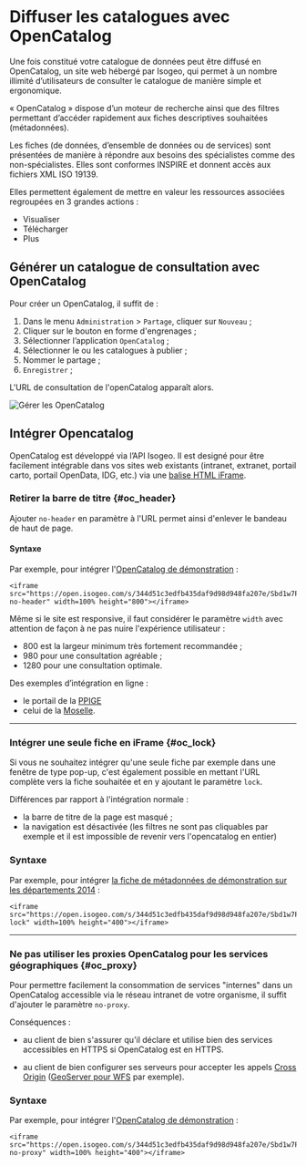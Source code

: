 # Diffuser les catalogues avec OpenCatalog

Une fois constitué votre catalogue de données peut être diffusé en OpenCatalog, un site web hébergé par Isogeo, qui permet à un nombre illimité d’utilisateurs de consulter le catalogue de manière simple et ergonomique.

« OpenCatalog » dispose d’un moteur de recherche ainsi que des filtres permettant d’accéder rapidement aux fiches descriptives  souhaitées (métadonnées).

Les fiches (de données, d’ensemble de données ou de services) sont présentées de manière à répondre aux besoins des spécialistes comme des non-spécialistes. Elles sont conformes INSPIRE et donnent accès aux fichiers XML ISO 19139.

Elles permettent également de mettre en valeur les ressources associées regroupées en 3 grandes actions :
* Visualiser
* Télécharger
* Plus


## Générer un catalogue de consultation avec OpenCatalog

Pour créer un OpenCatalog, il suffit de :

1.	Dans le menu `Administration`  > `Partage`, cliquer sur `Nouveau` ;
2.	Cliquer sur le bouton en forme d&apos;engrenages ;
3.	Sélectionner l’application `OpenCatalog` ;
4.	Sélectionner le ou les catalogues à publier ;
5.	Nommer le partage ;
6.	`Enregistrer` ;


L&apos;URL de consultation de l&apos;openCatalog apparaît alors.

![Gérer les OpenCatalog](/images/adm_shares_OC_edit.png "Diffuser les catalogues via  OpenCatalog")

## Intégrer Opencatalog

OpenCatalog est développé via l’API Isogeo. Il est designé pour être facilement intégrable dans vos sites web existants (intranet, extranet, portail carto, portail OpenData, IDG, etc.) via une [balise HTML iFrame](https://www.w3schools.com/tags/tag_iframe.asp).

### Retirer la barre de titre {#oc_header}

Ajouter `no-header` en paramètre à l&apos;URL permet ainsi d&apos;enlever le bandeau de haut de page.

#### Syntaxe

Par exemple, pour intégrer l&apos;[OpenCatalog de démonstration](https://open.isogeo.com/s/344d51c3edfb435daf9d98d948fa207e/Sbd1w7PgqE8n7LDq3azRqNhiMHZf0) :

```xhtml
<iframe src="https://open.isogeo.com/s/344d51c3edfb435daf9d98d948fa207e/Sbd1w7PgqE8n7LDq3azRqNhiMHZf0?no-header" width=100% height="800"></iframe>
```

Même si le site est responsive, il faut considérer le paramètre  `width` avec attention de façon à ne pas nuire  l&apos;expérience utilisateur :

* 800 est la largeur minimum très fortement recommandée ;
* 980 pour une consultation agréable ;
* 1280 pour une consultation optimale.

Des exemples d’intégration en ligne :

* le portail de la [PPIGE](http://www.ppige-npdc.fr/geocatalogue/)
* celui de la [Moselle](http://www.moselleinfogeo.fr/infogeo/index.php/isogeo).

________

### Intégrer une seule fiche en iFrame {#oc_lock}

Si vous ne souhaitez intégrer qu&apos;une seule fiche par exemple dans une fenêtre de type pop-up, c&apos;est également possible en mettant l&apos;URL complète vers la fiche souhaitée et en y ajoutant le paramètre `lock`.

Différences par rapport à l&apos;intégration normale :
* la barre de titre de la page est masqué ;
* la navigation est désactivée (les filtres ne sont pas cliquables par exemple et il est impossible de revenir vers l&apos;opencatalog en entier)

### Syntaxe

Par exemple, pour intégrer [la fiche de métadonnées de démonstration sur les départements 2014](https://open.isogeo.com/s/344d51c3edfb435daf9d98d948fa207e/Sbd1w7PgqE8n7LDq3azRqNhiMHZf0/r/754209f115c040a48d43ffc262b16500) :

```xhtml
<iframe src="https://open.isogeo.com/s/344d51c3edfb435daf9d98d948fa207e/Sbd1w7PgqE8n7LDq3azRqNhiMHZf0/r/754209f115c040a48d43ffc262b16500?lock" width=100% height="400"></iframe>
```

________


### Ne pas utiliser les proxies OpenCatalog pour les services géographiques {#oc_proxy}

Pour permettre facilement la consommation de services "internes" dans un OpenCatalog accessible via le réseau intranet de votre organisme, il suffit d&apos;ajouter le paramètre `no-proxy`.

Conséquences :
    
* au client de bien s&apos;assurer qu&apos;il déclare et utilise bien des services accessibles en HTTPS si OpenCatalog est en HTTPS.

* au client de bien configurer ses serveurs pour accepter les appels [Cross Origin](https://enable-cors.org/) ([GeoServer pour WFS](https://gis.stackexchange.com/questions/210316/access-control-allow-origin-openlayers-wfs) par exemple).

### Syntaxe

Par exemple, pour intégrer l&apos;[OpenCatalog de démonstration](https://open.isogeo.com/s/344d51c3edfb435daf9d98d948fa207e/Sbd1w7PgqE8n7LDq3azRqNhiMHZf0) :

```xhtml
<iframe src="https://open.isogeo.com/s/344d51c3edfb435daf9d98d948fa207e/Sbd1w7PgqE8n7LDq3azRqNhiMHZf0?no-proxy" width=100% height="400"></iframe>
```
